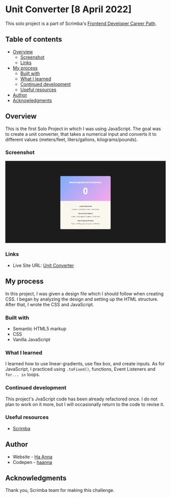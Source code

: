 # Unit Converter [8 April 2022]

This solo project is a part of Scrimba's [Frontend Developer Career Path](https://scrimba.com/learn/frontend).

## Table of contents

- [Overview](#overview)
  - [Screenshot](#screenshot)
  - [Links](#links)
- [My process](#my-process)
  - [Built with](#built-with)
  - [What I learned](#what-i-learned)
  - [Continued development](#continued-development)
  - [Useful resources](#useful-resources)
- [Author](#author)
- [Acknowledgments](#acknowledgments)

## Overview

This is the first Solo Project in which I was using JavaScript. The goal was to create a unit converter, that takes a numerical input and converts it to different values (meters/feet, liters/gallons, kilograms/pounds).

### Screenshot

![alt text](./gif_unitconverter.gif)

### Links

- Live Site URL: [Unit Converter](https://its-haanna.github.io/Scrimba_Projects/Unit_converter/)

## My process

In this project, I was given a design file which I should follow when creating CSS. I began by analyzing the design and setting up the HTML structure. After that, I wrote the CSS and JavaScript.

### Built with

- Semantic HTML5 markup
- CSS
- Vanilla JavaScript

### What I learned

I learned how to use linear-gradients, use flex box, and create inputs. As for JavaScript, I practiced using `.toFixed()`, functions, Event Listeners and `for... in` loops.

### Continued development

This project's JvaScript code has been already refactored once. I do not plan to work on it more, but I will occasionally return to the code to revise it.

### Useful resources

- [Scrimba](https://www.scrimba.com)

## Author

- Website - [Ha Anna](https://haanna.com)
- Codepen - [haanna](https://codepen.io/haanna)

## Acknowledgments

Thank you, Scrimba team for making this challenge.
